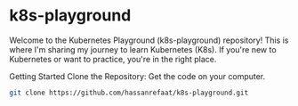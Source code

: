 # k8s-playground
Welcome to the Kubernetes Playground (k8s-playground) repository! This is where I'm sharing my journey to learn Kubernetes (K8s). If you're new to Kubernetes or want to practice, you're in the right place.

Getting Started
Clone the Repository: Get the code on your computer.
```bash
git clone https://github.com/hassanrefaat/k8s-playground.git
```
